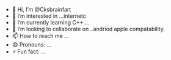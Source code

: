 - 👋 Hi, I’m @Cksbrainfart
- 👀 I’m interested in ...internetc
- 🌱 I’m currently learning C++ ...
- 💞️ I’m looking to collaborate on ..andriod apple compatability.
- 📫 How to reach me ...
- 😄 Pronouns: ...
- ⚡ Fun fact: ...

<!---
Cksbrainfart/Cksbrainfart is a ✨ special ✨ repository because its `README.md` (this file) appears on your GitHub profile.
You can click the Preview link to take a look at your changes.
--->

